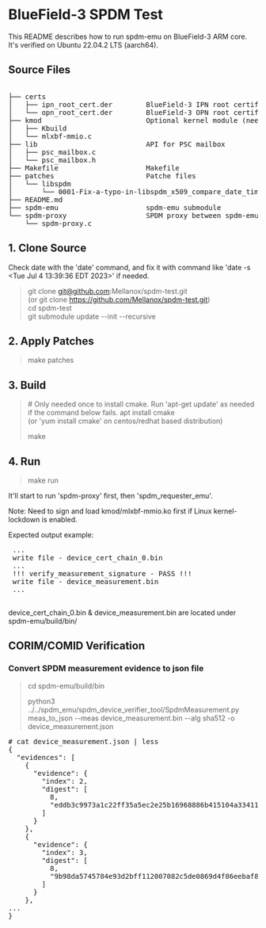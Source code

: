 # BlueField-3 SPDM Test

This README describes how to run spdm-emu on BlueField-3 ARM core. It's
verified on Ubuntu 22.04.2 LTS (aarch64).

## Source Files
<pre>  
├── certs  
│   ├── ipn_root_cert.der        BlueField-3 IPN root certificate  
│   └── opn_root_cert.der        BlueField-3 OPN root certificate  
├── kmod                         Optional kernel module (needed for Linux kernel lockdown)  
│   ├── Kbuild  
│   └── mlxbf-mmio.c  
├── lib                          API for PSC mailbox  
│   ├── psc_mailbox.c  
│   └── psc_mailbox.h  
├── Makefile                     Makefile  
├── patches                      Patche files  
│   └── libspdm  
│       └── 0001-Fix-a-typo-in-libspdm_x509_compare_date_time.patch  
├── README.md  
├── spdm-emu                     spdm-emu submodule  
└── spdm-proxy                   SPDM proxy between spdm-emu and PSC  
    └── spdm-proxy.c  
</pre>
## 1. Clone Source

Check date with the 'date' command, and fix it with command like 'date -s <Tue Jul  4 13:39:36 EDT 2023>' if needed.

> git clone git@github.com:Mellanox/spdm-test.git  
> (or git clone https://github.com/Mellanox/spdm-test.git)  
> cd spdm-test  
> git submodule update --init --recursive  

## 2. Apply Patches

> make patches  

## 3. Build

> \# Only needed once to install cmake.  Run 'apt-get update' as needed if the command below fails.
> apt install cmake  
> (or 'yum install cmake' on centos/redhat based distribution)  
> 
> make

## 4. Run

> make run  

 It'll start to run 'spdm-proxy' first, then 'spdm_requester_emu'.  
 
 Note: Need to sign and load kmod/mlxbf-mmio.ko first if Linux kernel-lockdown is enabled.

 Expected output example:  
 <pre>
 ...  
 write file - device_cert_chain_0.bin  
 ...  
 !!! verify_measurement_signature - PASS !!!  
 write file - device_measurement.bin  
 ...  
 </pre>

 device_cert_chain_0.bin & device_measurement.bin are located under
 spdm-emu/build/bin/

## CORIM/COMID Verification

### Convert SPDM measurement evidence to json file
> cd spdm-emu/build/bin  
> 
> python3 ../../spdm_emu/spdm_device_verifier_tool/SpdmMeasurement.py meas_to_json --meas device_measurement.bin --alg sha512 -o device_measurement.json

<pre>
# cat device_measurement.json | less
{
  "evidences": [
    {
      "evidence": {
        "index": 2,
        "digest": [
          8,
          "eddb3c9973a1c22ff35a5ec2e25b16968886b415104a3341118a4747a64615899b537737634b5fe2b236925d17227dd5c2287d1bf9eba427b3d43f8f744bd981"
        ]
      }
    },
    {
      "evidence": {
        "index": 3,
        "digest": [
          8,
          "9b98da5745784e93d2bff112007082c5de0869d4f86eebaf816ae1afef4fae2bbb393f2099c4cf781e6f6efa0ae2c773dbd3a17dfd9414672e27dae420bce590"
        ]
      }
    },
...
}
</pre>
